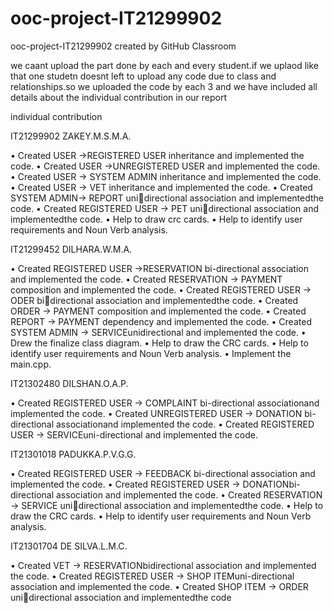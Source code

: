 # ooc-project-IT21299902
ooc-project-IT21299902 created by GitHub Classroom

we caant upload the part done by each and every student.if we uplaod like that one studetn doesnt left to upload any code due to class and relationships.so we uploaded the 
code by each 3  and we have included all details about the individual contribution in our report


individual contribution



IT21299902 ZAKEY.M.S.M.A. 

• Created USER ->REGISTERED USER inheritance and implemented the code.
• Created USER ->UNREGISTERED USER and implemented the code.
• Created USER -> SYSTEM ADMIN inheritance and implemented the code.
• Created USER -> VET inheritance and implemented the code.
• Created SYSTEM ADMIN-> REPORT unidirectional association and implementedthe code.
• Created REGISTERED USER -> PET unidirectional association and implementedthe code.
• Help to draw crc cards.
• Help to identify user requirements and Noun Verb analysis.



IT21299452 DILHARA.W.M.A. 

• Created REGISTERED USER ->RESERVATION bi-directional association and implemented the code.
• Created RESERVATION -> PAYMENT composition and implemented the code.
• Created REGISTERED USER -> ODER bidirectional association and implementedthe code.
• Created ORDER -> PAYMENT composition and implemented the code.
• Created REPORT -> PAYMENT dependency and implemented the code.
• Created SYSTEM ADMIN -> SERVICEunidirectional and implemented the code.
• Drew the finalize class diagram.
• Help to draw the CRC cards.
• Help to identify user requirements and Noun Verb analysis.
• Implement the main.cpp.



IT21302480 DILSHAN.O.A.P.

• Created REGISTERED USER -> COMPLAINT bi-directional associationand implemented the code.
• Created UNREGISTERED USER -> DONATION bi-directional associationand implemented the code.
• Created REGISTERED USER -> SERVICEuni-directional and implemented the code.





IT21301018 PADUKKA.P.V.G.G.

• Created REGISTERED USER -> FEEDBACK
bi-directional association and implemented the code.
• Created REGISTERED USER -> DONATIONbi-directional association and implemented the code.
• Created RESERVATION -> SERVICE unidirectional association and implementedthe code.
• Help to draw the CRC cards.
• Help to identify user requirements and Noun Verb analysis.





IT21301704 DE SILVA.L.M.C.

• Created VET -> RESERVATIONbidirectional association and implemented the code.
• Created REGISTERED USER -> SHOP ITEMuni-directional association and implemented the code.
• Created SHOP ITEM -> ORDER unidirectional association and implementedthe code

